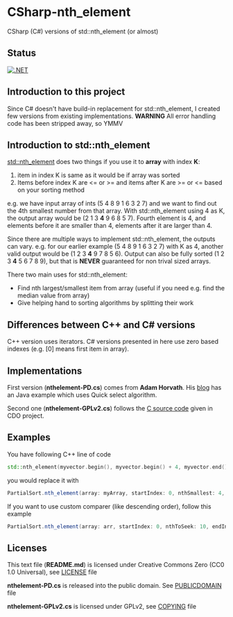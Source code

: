 # CSharp-nth_element
CSharp (C#) versions of std::nth_element (or almost)

## Status
[![.NET](https://github.com/mcraiha/CSharp-nth_element/actions/workflows/dotnet-tests.yml/badge.svg)](https://github.com/mcraiha/CSharp-nth_element/actions/workflows/dotnet-tests.yml)

## Introduction to this project
Since C# doesn't have build-in replacement for std::nth_element, I created few versions from existing implementations. **WARNING** All error handling code has been stripped away, so YMMV

## Introduction to std::nth_element
[std::nth_element](http://www.cplusplus.com/reference/algorithm/nth_element/) does two things if you use it to **array** with index **K**:

1. item in index K is same as it would be if array was sorted
2. Items before index K are <= or >= and items after K are >= or <= based on your sorting method

e.g. we have input array of ints (5 4 8 9 1 6 3 2 7) and we want to find out the 4th smallest number from that array. With std::nth_element using 4 as K, the output array would be (2 1 3 **4** 9 6 8 5 7). Fourth element is 4, and elements before it are smaller than 4, elements after it are larger than 4. 

Since there are multiple ways to implement std::nth_element, the outputs can vary. e.g. for our earlier example (5 4 8 9 1 6 3 2 7) with K as 4, another valid output would be (1 2 3 **4** 9 7 8 5 6). Output can also be fully sorted (1 2 3 **4** 5 6 7 8 9), but that is **NEVER** guaranteed for non trival sized arrays.

There two main uses for std::nth_element:
* Find nth largest/smallest item from array (useful if you need e.g. find the median value from array)
* Give helping hand to sorting algorithms by splitting their work

## Differences between C++ and C# versions
C++ version uses iterators. C# versions presented in here use zero based indexes (e.g. [0] means first item in array).

## Implementations
First version (**nthelement-PD.cs**) comes from **Adam Horvath**. His [blog](http://blog.teamleadnet.com/2012/07/quick-select-algorithm-find-kth-element.html) has an Java example which uses Quick select algorithm.

Second one (**nthelement-GPLv2.cs**) follows the [C source code](http://sourcecodebrowser.com/cdo/1.4.0.1~dfsg/nth__element_8c_source.html) given in CDO project.

## Examples
You have following C++ line of code
```c++
std::nth_element(myvector.begin(), myvector.begin() + 4, myvector.end());
```
you would replace it with
```cs
PartialSort.nth_element(array: myArray, startIndex: 0, nthSmallest: 4, endIndex: myArray.Length - 1);
```

If you want to use custom comparer (like descending order), follow this example
```cs
PartialSort.nth_element(array: arr, startIndex: 0, nthToSeek: 10, endIndex: arr.Length - 1, (i1, i2) => i2.CompareTo(i1));
```

## Licenses
This text file (**README.md**) is licensed under Creative Commons Zero (CC0 1.0 Universal), see [LICENSE](https://github.com/mcraiha/CSharp-nth_element/blob/master/LICENSE) file

**nthelement-PD.cs** is released into the public domain. See [PUBLICDOMAIN](https://github.com/mcraiha/CSharp-nth_element/blob/master/PUBLICDOMAIN) file

**nthelement-GPLv2.cs** is licensed under GPLv2, see [COPYING](https://github.com/mcraiha/CSharp-nth_element/blob/master/COPYING) file
